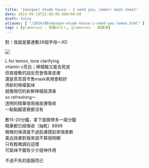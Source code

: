 ```yaml
---
title: '[masque] etude house - I need you, lemon! mask sheet'
date: 2014-09-19T22:00:00.000+08:00
draft: false
aliases: [ "/2014/09/masque-etude-house-i-need-you-lemon.html" ]
tags : [glamorous - 保養おたく, glamorous - 面膜魂]
---
```


對！我就是要連敷26個字母～XD  

![](/images/etudehousel.jpg)

L for lemon, tone clarifying  
vitamin c亮白；檸檬酸又能去死皮  
但直接敷的話反而會傷害皮膚  
還是乖乖買市售mask來用會較好  
清新的檸檬氣味  
就像現切的新鮮檸檬般清香  
so refreshing～  
透明的精華很易被皮膚吸收  
一點黏膩感覺都沒有  
  
敷15-20分鐘，拿下面膜帶多一兩分鐘  
精華都已經吸收（抽乾）8899  
微微的保濕度不過肌膚摸起來很柔軟  
美白效果對我來說不算很明顯  
只有輕微調白這樣  
可氣味不錯有少少提神作用  
  
不過不失的面膜而已
